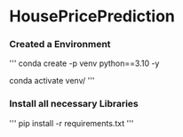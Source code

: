 # HousePricePrediction

### Created a Environment
'''
conda create -p venv python==3.10 -y

conda activate venv/
'''


### Install all necessary Libraries
'''
pip install -r requirements.txt
'''